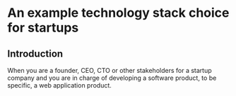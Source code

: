 # An example technology stack choice for startups

## Introduction

When you are a founder, CEO, CTO or other stakeholders for a startup company and you are in charge of developing a software product, to be specific, a web application product.